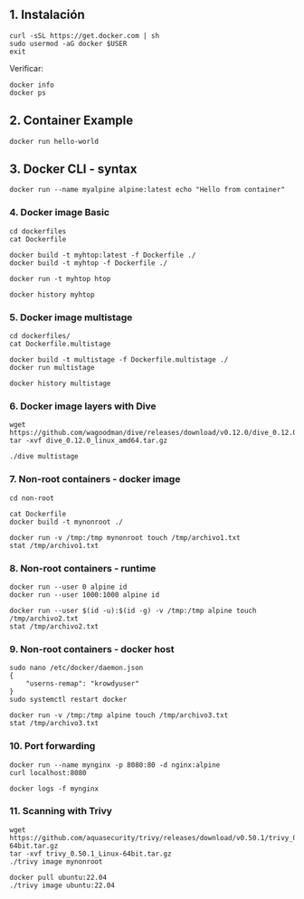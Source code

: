 ## 1. Instalación
```
curl -sSL https://get.docker.com | sh
sudo usermod -aG docker $USER
exit
```
Verificar:
```
docker info
docker ps
```


## 2. Container Example
```
docker run hello-world
```


## 3. Docker CLI - syntax
```
docker run --name myalpine alpine:latest echo "Hello from container"
```


### 4. Docker image Basic
```
cd dockerfiles
cat Dockerfile

docker build -t myhtop:latest -f Dockerfile ./
docker build -t myhtop -f Dockerfile ./

docker run -t myhtop htop

docker history myhtop
```


### 5. Docker image multistage
```
cd dockerfiles/
cat Dockerfile.multistage

docker build -t multistage -f Dockerfile.multistage ./
docker run multistage

docker history multistage
```


### 6. Docker image layers with Dive
```
wget https://github.com/wagoodman/dive/releases/download/v0.12.0/dive_0.12.0_linux_amd64.tar.gz
tar -xvf dive_0.12.0_linux_amd64.tar.gz

./dive multistage
```


### 7. Non-root containers - docker image
```
cd non-root

cat Dockerfile
docker build -t mynonroot ./

docker run -v /tmp:/tmp mynonroot touch /tmp/archivo1.txt
stat /tmp/archivo1.txt
```


### 8. Non-root containers - runtime
```
docker run --user 0 alpine id
docker run --user 1000:1000 alpine id

docker run --user $(id -u):$(id -g) -v /tmp:/tmp alpine touch /tmp/archivo2.txt
stat /tmp/archivo2.txt
```

### 9. Non-root containers - docker host
```
sudo nano /etc/docker/daemon.json
{
    "userns-remap": "krowdyuser"
}
sudo systemctl restart docker

docker run -v /tmp:/tmp alpine touch /tmp/archivo3.txt
stat /tmp/archivo3.txt
```


### 10. Port forwarding
```
docker run --name mynginx -p 8080:80 -d nginx:alpine
curl localhost:8080

docker logs -f mynginx
```

### 11. Scanning with Trivy
```
wget https://github.com/aquasecurity/trivy/releases/download/v0.50.1/trivy_0.50.1_Linux-64bit.tar.gz
tar -xvf trivy_0.50.1_Linux-64bit.tar.gz
./trivy image mynonroot

docker pull ubuntu:22.04
./trivy image ubuntu:22.04
```

